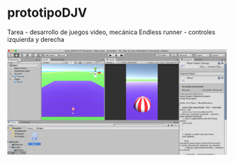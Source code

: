 # prototipoDJV
Tarea - desarrollo de juegos video, mecánica Endless runner - controles izquierda y derecha

![Scheme](./img.png) 
